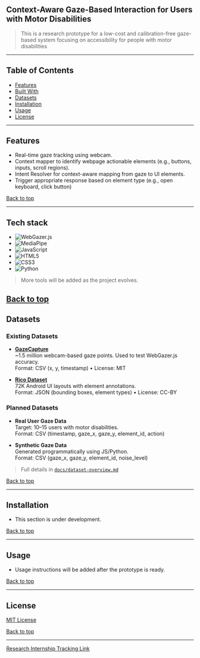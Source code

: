 ## Context-Aware Gaze-Based Interaction for Users with Motor Disabilities

> This is a research prototype for a low-cost and calibration-free gaze-based system focusing on accessibility for people with motor disabilities

---
## Table of Contents

- [Features](#features)
- [Built With](#tech-stack)
- [Datasets](#Datasets)
- [Installation](#installation)
- [Usage](#usage)
- [License](#license)

---

## Features
- Real-time gaze tracking using webcam.
- Context mapper to identify webpage actionable elements (e.g., buttons, inputs, scroll regions).
- Intent Resolver for context-aware mapping from gaze to UI elements.
- Trigger appropriate response based on element type (e.g., open keyboard, click button)

[Back to top](#context-aware-gaze-based-interaction-for-users-with-motor-disabilities)


---

## Tech stack
- ![WebGazer.js](https://img.shields.io/badge/WebGazer.js-333?style=for-the-badge&logo=javascript&logoColor=F7DF1E)
- ![MediaPipe](https://img.shields.io/badge/MediaPipe-FF6F00?style=for-the-badge&logo=google&logoColor=white)
- ![JavaScript](https://img.shields.io/badge/JavaScript-F7DF1E?style=for-the-badge&logo=javascript&logoColor=000)
- ![HTML5](https://img.shields.io/badge/HTML5-E34F26?style=for-the-badge&logo=html5&logoColor=white)
- ![CSS3](https://img.shields.io/badge/CSS3-1572B6?style=for-the-badge&logo=css3&logoColor=white)
- ![Python](https://img.shields.io/badge/Python-3776AB?style=for-the-badge&logo=python&logoColor=white)

> More tools will be added as the project evolves.

[Back to top](#context-aware-gaze-based-interaction-for-users-with-motor-disabilities)
---


## Datasets

###  Existing Datasets

- **[GazeCapture](https://gazecapture.csail.mit.edu/)**  
  ~1.5 million webcam-based gaze points. Used to test WebGazer.js accuracy.  
  Format: CSV (x, y, timestamp) • License: MIT

- **[Rico Dataset](https://interactionmining.org/rico)**  
  72K Android UI layouts with element annotations.  
  Format: JSON (bounding boxes, element types) • License: CC-BY

### Planned Datasets

- **Real User Gaze Data**  
  Target: 10–15 users with motor disabilities.  
  Format: CSV (timestamp, gaze_x, gaze_y, element_id, action)

- **Synthetic Gaze Data**  
  Generated programmatically using JS/Python.  
  Format: CSV (gaze_x, gaze_y, element_id, noise_level)

> Full details in [`docs/dataset-overview.md`](docs/dataset-overview.md)

[Back to top](#context-aware-gaze-based-interaction-for-users-with-motor-disabilities)

---


## Installation
- This section is under development.
  
[Back to top](#context-aware-gaze-based-interaction-for-users-with-motor-disabilities)


---
## Usage
- Usage instructions will be added after the prototype is ready.

[Back to top](#context-aware-gaze-based-interaction-for-users-with-motor-disabilities)

---
## License
[MIT License](https://choosealicense.com/licenses/mit/)

[Back to top](#context-aware-gaze-based-interaction-for-users-with-motor-disabilities)

---



[Research Internship Tracking Link](https://docs.google.com/spreadsheets/d/1a3_x1lYoI29PlsTCBJ-RwOVxCyfKYMAR/edit?usp=sharing&ouid=104954934820321621733&rtpof=true&sd=true)

